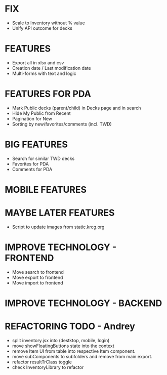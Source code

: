 # FIX
- Scale to Inventory without % value
- Unify API outcome for decks

# FEATURES
- Export all in xlsx and csv
- Creation date / Last modification date
- Multi-forms with text and logic

# FEATURES FOR PDA
- Mark Public decks (parent/child) in Decks page and in search
- Hide My Public from Recent
- Pagination for New
- Sorting by new/favorites/comments (incl. TWD)

# BIG FEATURES
- Search for similar TWD decks
- Favorites for PDA
- Comments for PDA

# MOBILE FEATURES

# MAYBE LATER FEATURES
- Script to update images from static.krcg.org

# IMPROVE TECHNOLOGY - FRONTEND
- Move search to frontend
- Move export to frontend
- Move import to frontend

# IMPROVE TECHNOLOGY - BACKEND

# REFACTORING TODO - Andrey
- split inventory.jsx into (destktop, mobile, login)
- move showFloatingButtons state into the context
- remove Item UI from table into respective Item component.
- move subComponents to subfolders and remove from main export.
- refactor resultTrClass toggle
- check InventoryLibrary to refactor
